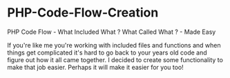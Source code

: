 # PHP-Code-Flow-Creation
PHP Code Flow - What Included What ?  What Called What ? - Made Easy

If you're like me you're working with included files and functions and when things get complicated it's hard to go back to your years old code and figure out how it all came together.   I decided to create some functionality to make that job easier.  Perhaps it will make it easier for you too!
